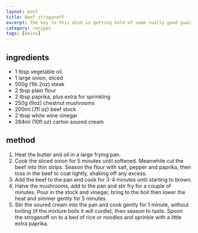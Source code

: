 ```yaml
---
layout: post
title: Beef stroganoff
excerpt: The key to this dish is getting hold of some really good quality steak (rump or sirloin) to make it from
category: recipes
tags: [mains]
---
```


ingredients
-----------

* 1 tbsp vegetable oil
* 1 large onion, sliced
* 500g (1lb 2oz) steak
* 2 tbsp plain flour
* 2 tbsp paprika, plus extra for sprinkling
* 250g (9oz) chestnut mushrooms
* 200ml (7fl oz) beef stock
* 2 tbsp white wine vinegar
* 284ml (10fl oz) carton soured cream

method
------

1. Heat the butter and oil in a large frying pan.
2. Cook the sliced onion for 5 minutes until softened. Meanwhile cut the beef into thin strips. Season the flour with salt, pepper and paprika, then toss in the beef to coat lightly, shaking off any excess.
3. Add the beef to the pan and cook for 3-4 minutes until starting to brown.
4. Halve the mushrooms, add to the pan and stir fry for a couple of minutes. Pour in the stock and vinegar, bring to the boil then lower the heat and simmer gently for 5 minutes.
5. Stir the soured cream into the pan and cook gently for 1 minute, without boiling (if the mixture boils it will curdle), then season to taste. Spoon the stroganoff on to a bed of rice or noodles and sprinkle with a little extra paprika.
